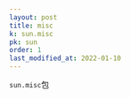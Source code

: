 ```yaml
---
layout: post
title: misc
k: sun.misc
pk: sun
order: 1
last_modified_at: 2022-01-10
---
```


`sun.misc`包